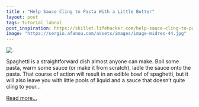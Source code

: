 ```yaml
---
title : "Help Sauce Cling to Pasta With a Little Butter"
layout: post
tags: tutorial labnol
post_inspiration: https://skillet.lifehacker.com/help-sauce-cling-to-pasta-with-a-little-butter-1846643306
image: "https://sergio.afanou.com/assets/images/image-midres-44.jpg"
---
```


<img src="https://i.kinja-img.com/gawker-media/image/upload/s--lcJKyZzC--/c_fit,fl_progressive,q_80,w_636/crofnxvw9tjng9tkn0mt.jpg" /><p>Spaghetti is a straightforward dish almost anyone can make. Boil some pasta, warm some sauce (or make it from scratch), ladle the sauce onto the pasta. That course of action will result in an edible bowl of spaghetti, but it will also leave you with little pools of liquid and a sauce that doesn’t quite cling to your…</p><p><a href="https://skillet.lifehacker.com/help-sauce-cling-to-pasta-with-a-little-butter-1846643306">Read more...</a></p>